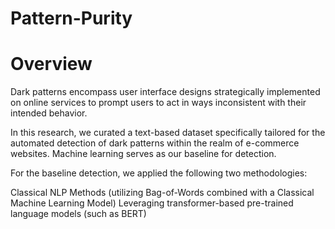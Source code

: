 # Pattern-Purity

# Overview

Dark patterns encompass user interface designs strategically implemented on online services to prompt users to act in ways inconsistent with their intended behavior.

In this research, we curated a text-based dataset specifically tailored for the automated detection of dark patterns within the realm of e-commerce websites. Machine learning serves as our baseline for detection.

For the baseline detection, we applied the following two methodologies:

Classical NLP Methods (utilizing Bag-of-Words combined with a Classical Machine Learning Model)
Leveraging transformer-based pre-trained language models (such as BERT)
